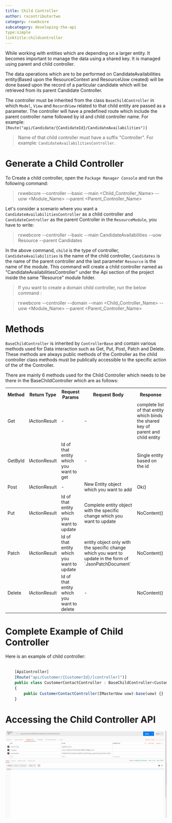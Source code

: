 ```yaml
---
title: Child Controller
author: rxcontributortwo
category: rxwebcore
subcategory: developing-the-api
type:simple
linktitle:childcontroller
---
```


While working with entities which are depending on a larger entity. It becomes important to manage the data using a shared key. It is managed using parent and child controller.

The data operations which are to be performed on CandidateAvailabilities entity(Based upon the ResourceContext and ResourceUow created) will be done based upon the record of a particular candidate which will be retrieved from its parent Candidate Controller. 

The controller must be inherited from the class `BaseChildController` in which  `Model`, `View` and `RecordView` related to that child entity are passed as a parameter. The controller will have a predefined route which include the parent controller name followed by id and child controller name. For example: `[Route("api/Candidate/{CandidateId}/CandidateAvailabilities")]`

> Name of that child controller must have a suffix "Controller". For example: `CandidateAvailabilitiesController`.

# Generate a Child Controller

To Create a child controller, open the `Package Manager Console` and run the following command:

> rxwebcore --controller --basic --main <Child_Controller_Name> --uow <Module_Name> --parent <Parent_Controller_Name>

Let's consider a scenario where you want a `CandidateAvailabilitiesController` as a child controller and `CandidateController` as the parent Controller in the `ResourceModule`, you have to write:

> rxwebcore --controller --basic --main CandidateAvailabilities --uow Resource --parent Candidates

In the above command, `child` is the type of controller, `CandidateAvailabilities` is the name of the child controller, `Candidates` is the name of the parent controller and the last parameter `Resource` is the name of the module. This command will create a child controller named as "CandidateAvailabilitiesController" under the Api section of the project inside the same "Resource" module folder. 

> If you want to create a domain child controller, run the below command :  

> rxwebcore --controller --domain --main <Child_Controller_Name> --uow <Module_Name> --parent <Parent_Controller_Name>

# Methods

`BaseChildController` is inherited by `ControllerBase` and contain various methods used for Data interaction such as Get, Put, Post, Patch and Delete. These methods are always public methods of the Controller as the child controller class methods must be publically accessible to the specific action of the of the Controller. 

There are mainly 6 methods used for the Child Controller which needs to be there in the BaseChildController which are as follows: 

<table class="table table-bordered">
<tr><th>Method</th><th>Return Type</th><th>Request Params</th><th>Request Body</th><th>Response</th></tr>
<tr><td>Get</td><td>IActionResult</td><td> - </td><td> - </td><td>complete list of that entity which binds the shared key of parent and child entity</td></tr>
<tr><td>GetById</td><td>IActionResult</td><td>Id of that entity which you want to get</td><td> - </td><td>Single entity based on the id</td></tr>
<tr><td>Post</td><td>IActionResult</td><td> - </td><td>New Entity object which you want to add</td><td>Ok()</td></tr>
<tr><td>Put</td><td>IActionResult</td><td>Id of that entity which you want to update</td><td>Complete entity object with the specific change which you want to update</td><td>NoContent()</td></tr>
<tr><td>Patch</td><td>IActionResult</td><td>Id of that entity which you want to update</td><td>entity object only with the specific change which you want to update in the form of `JsonPatchDocument`</td><td>NoContent()</td></tr>
<tr><td>Delete</td><td>IActionResult</td><td>Id of that entity which you want to delete</td><td> - </td><td>NoContent()</td></tr>
</table>

# Complete Example of Child Controller

Here is an example of child controller:

```js
    
    [ApiController]
    [Route("api/Customer/{CustomerId}/[controller]")]	
	public class CustomerContactController : BaseChildController<CustomerContact,vCustomerContact,vCustomerContactRecord>
    {
        public CustomerContactController(IMasterUow uow):base(uow) {}
    }

```

# Accessing the Child Controller API

![Child Controller](Images/child-controller.gif)